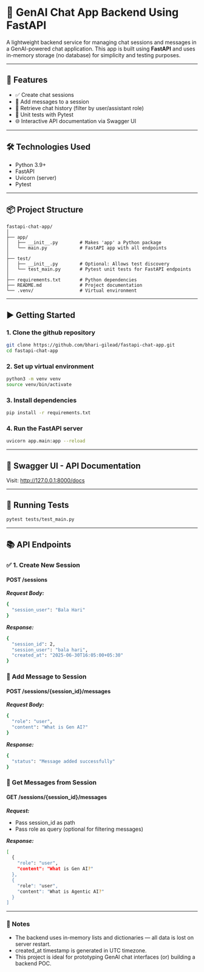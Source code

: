 # 🧠 GenAI Chat App Backend Using FastAPI

A lightweight backend service for managing chat sessions and messages in a GenAI-powered chat application. This app is built using **FastAPI** and uses in-memory storage (no database) for simplicity and testing purposes.

---

## 🚀 Features

- ✅ Create chat sessions  
- 💬 Add messages to a session  
- 📄 Retrieve chat history (filter by user/assistant role)  
- 🧪 Unit tests with Pytest  
- 🌐 Interactive API documentation via Swagger UI

---

## 🛠️ Technologies Used

- Python 3.9+
- FastAPI
- Uvicorn (server)
- Pytest

---

## 📦 Project Structure
```
fastapi-chat-app/
│
├── app/
│   ├── __init__.py        # Makes 'app' a Python package
│   └── main.py            # FastAPI app with all endpoints
│
├── test/
│   ├── __init__.py        # Optional: Allows test discovery
│   └── test_main.py       # Pytest unit tests for FastAPI endpoints
│
├── requirements.txt       # Python dependencies
├── README.md              # Project documentation
└── .venv/                 # Virtual environment
```

---

## ▶️ Getting Started

### 1. Clone the github repository
```bash
git clone https://github.com/bhari-gilead/fastapi-chat-app.git
cd fastapi-chat-app
```

### 2. Set up virtual environment
```bash
python3 -m venv venv
source venv/bin/activate
```

### 3. Install dependencies
```bash
pip install -r requirements.txt
```

### 4. Run the FastAPI server
```bash
uvicorn app.main:app --reload
```

---

## 📄 Swagger UI - API Documentation
Visit: http://127.0.0.1:8000/docs

---

## 🧪 Running Tests
```bash
pytest tests/test_main.py
```

---

## 📚 API Endpoints

### ✅ 1. Create New Session

#### POST /sessions

**_Request Body:_**
```bash
{
  "session_user": "Bala Hari"
}
```

**_Response:_**
```bash
{
  "session_id": 2,
  "session_user": "bala hari",
  "created_at": "2025-06-30T16:05:00+05:30"
}
```

### 💬 Add Message to Session

#### POST /sessions/{session_id}/messages

**_Request Body:_**
```bash
{
  "role": "user",
  "content": "What is Gen AI?"
}
```

**_Response:_**
```bash
{
  "status": "Message added successfully"
}
```

### 📄 Get Messages from Session

#### GET /sessions/{session_id}/messages

**_Request:_**
* Pass session_id as path
* Pass role as query (optional for filtering messages)

**_Response:_**
```bash
[
  {
    "role": "user",
    "content": "What is Gen AI?"
  },
  {
    "role": "user",
    "content": "What is Agentic AI?"
  }
]
```

---

### 📝 Notes
* The backend uses in-memory lists and dictionaries — all data is lost on server restart.
* created_at timestamp is generated in UTC timezone.
* This project is ideal for prototyping GenAI chat interfaces (or) building a backend POC.
